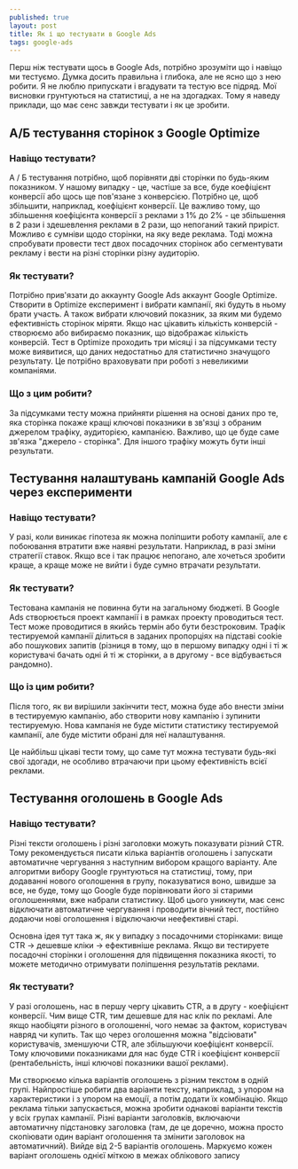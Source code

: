 ```yaml
---
published: true
layout: post
title: Як і що тестувати в Google Ads
tags: google-ads
---
```

Перш ніж тестувати щось в Google Ads, потрібно зрозуміти що і навіщо ми тестуємо. Думка досить правильна і глибока, але не ясно що з нею робити. Я не люблю припускати і вгадувати та тестую все підряд. Мої висновки грунтуються на статистиці, а не на здогадках. Тому я наведу приклади, що має сенс завжди тестувати і як це зробити.

## А/Б тестування сторінок з Google Optimize

### Навіщо тестувати?
А / Б тестування потрібно, щоб порівняти дві сторінки по будь-яким показником. У нашому випадку - це, частіше за все, буде коефіцієнт конверсії або щось ще пов'язане з конверсією. Потрібно це, щоб збільшити, наприклад, коефіцієнт конверсії. Це важливо тому, що збільшення коефіцієнта конверсії з реклами з 1% до 2% - це збільшення в 2 рази і здешевлення реклами в 2 рази, що непоганий такий приріст. Можливо є сумніви щодо сторінки, на яку веде реклама. Тоді можна спробувати провести тест двох посадочних сторінок або сегментувати рекламу і вести на різні сторінки різну аудиторію.

### Як тестувати?
Потрібно прив'язати до аккаунту Google Ads аккаунт Google Optimize. Створити в Optimize експеримент і вибрати кампанії, які будуть в ньому брати участь. А також вибрати ключовий показник, за яким ми будемо ефективність сторінок міряти. Якщо нас цікавить кількість конверсій - створюємо або вибираємо показник, що відображає кількість конверсій. Тест в Optimize проходить три місяці і за підсумками тесту може виявитися, що даних недостатньо для статистично значущого результату. Це потрібно враховувати при роботі з невеликими компаніями.

### Що з цим робити?
За підсумками тесту можна прийняти рішення на основі даних про те, яка сторінка покаже кращі ключові показники в зв'язці з обраним джерелом трафіку, аудиторією, кампанією. Важливо, що це буде саме зв'язка "джерело - сторінка". Для іншого трафіку можуть бути інші результати.

## Тестування налаштувань кампаній Google Ads через експерименти

### Навіщо тестувати?
У разі, коли виникає гіпотеза як можна поліпшити роботу кампанії, але є побоювання втратити вже наявні результати. Наприклад, в разі зміни стратегії ставок. Якщо все і так працює непогано, але хочеться зробити краще, а краще може не вийти і буде сумно втрачати результати.

### Як тестувати?
Тестована кампанія не повинна бути на загальному бюджеті. В Google Ads створюється проект кампанії і в рамках проекту проводиться тест. Тест може проводитися в якийсь термін або бути безстроковим. Трафік тестируемой кампанії ділиться в заданих пропорціях на підставі cookie або пошукових запитів (різниця в тому, що в першому випадку одні і ті ж користувачі бачать одні й ті ж сторінки, а в другому - все відбувається рандомно).

### Що із цим робити?
Після того, як ви вирішили закінчити тест, можна буде або внести зміни в тестируемую кампанію, або створити нову кампанію і зупинити тестируемую. Нова кампанія не буде містити статистику тестируемой кампанії, але буде містити обрані для неї налаштування.

Це найбільш цікаві тести тому, що саме тут можна тестувати будь-які свої здогади, не особливо втрачаючи при цьому ефективність всієї реклами.

## Тестування оголошень в Google Ads

### Навіщо тестувати?
Різні тексти оголошень і різні заголовки можуть показувати різний CTR. Тому рекомендується писати кілька варіантів оголошень і запускати автоматичне чергування з наступним вибором кращого варіанту. Але алгоритми вибору Google грунтуються на статистиці, тому, при додаванні нового оголошення в групу, показуватися воно, швидше за все, не буде, тому що Google буде порівнювати його зі старими оголошеннями, вже набрали статистику. Щоб цього уникнути, має сенс відключати автоматичне чергування і проводити вічний тест, постійно додаючи нові оголошення і відключаючи неефективні старі.

Основна ідея тут така ж, як у випадку з посадочними сторінками: вище CTR -> дешевше кліки -> ефективніше реклама. Якщо ви тестируете посадочні сторінки і оголошення для підвищення показника якості, то можете методично отримувати поліпшення результатів реклами.

### Як тестувати?
У разі оголошень, нас в першу чергу цікавить CTR, а в другу - коефіцієнт конверсії. Чим вище CTR, тим дешевше для нас клік по рекламі. Але якщо наобіцяти різного в оголошенні, чого немає за фактом, користувач навряд чи купить. Так що через оголошення можна "відсіювати" користувачів, зменшуючи CTR, але збільшуючи коефіцієнт конверсії. Тому ключовими показниками для нас буде CTR і коефіцієнт конверсії (рентабельність, інші ключові показники вашої реклами).

Ми створюємо кілька варіантів оголошень з різним текстом в одній групі. Найпростіше робити два варіанти тексту, наприклад, з упором на характеристики і з упором на емоції, а потім додати їх комбінацію. Якщо реклама тільки запускається, можна зробити однакові варіанти текстів у всіх групах кампанії. Різні варіанти заголовків, включаючи автоматичну підстановку заголовка (там, де це доречно, можна просто скопіювати один варіант оголошення та змінити заголовок на автоматичний). Вийде від 2-5 варіантів оголошень. Маркуємо кожен варіант оголошень однієї міткою в межах облікового запису
